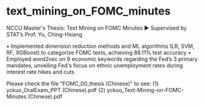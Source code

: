 # text_mining_on_FOMC_minutes
NCCU Master's Thesis: Text Mining on FOMC Minutes
▶ Supervised by STAT’s Prof. Yu, Ching-Hsiang

   • Implemented dimension reduction methods and ML algorithms (LR, SVM, RF, XGBoost) to categorize FOMC texts, achieving 88.11% test accuracy
   • Employed word2vec on 9 economic keywords regarding the Fed’s 3 primary mandates, unveiling Fed's focus on ethnic unemployment rates during interest rate hikes and cuts

Please check the file "FOMC_00_thesis (Chinese)" to see:
(1) yckuo_OralExam_PPT (Chinese).pdf
(2) yckuo_Text-Mining-on-FOMC-Minutes (Chinese).pdf
